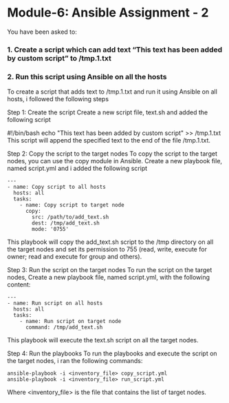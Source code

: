 # Module-6: Ansible Assignment - 2 
You have been asked to: 
### 1. Create a script which can add text “This text has been added by custom script” to /tmp.1.txt 
### 2. Run this script using Ansible on all the hosts


To create a script that adds text to /tmp.1.txt and run it using Ansible on all hosts, i followed the following steps

Step 1: Create the script
Create a new script file, text.sh and added the following script

#!/bin/bash
echo "This text has been added by custom script" >> /tmp.1.txt
This script will append the specified text to the end of the file /tmp.1.txt.

Step 2: Copy the script to the target nodes
To copy the script to the target nodes, you can use the copy module in Ansible. Create a new playbook file, named script.yml
and i added the following script

```
---
- name: Copy script to all hosts
  hosts: all
  tasks:
    - name: Copy script to target node
      copy:
        src: /path/to/add_text.sh
        dest: /tmp/add_text.sh
        mode: '0755'
```
This playbook will copy the add_text.sh script to the /tmp directory on all the target nodes and set its permission to 755 (read, write, execute for owner; read and execute for group and others).

Step 3: Run the script on the target nodes
To run the script on the target nodes, Create a new playbook file, named script.yml, with the following content:
```
---
- name: Run script on all hosts
  hosts: all
  tasks:
    - name: Run script on target node
      command: /tmp/add_text.sh
```
This playbook will execute the text.sh script on all the target nodes.

Step 4: Run the playbooks
To run the playbooks and execute the script on the target nodes, i ran the following commands:

```
ansible-playbook -i <inventory_file> copy_script.yml
ansible-playbook -i <inventory_file> run_script.yml

```
Where <inventory_file> is the file that contains the list of target nodes.

